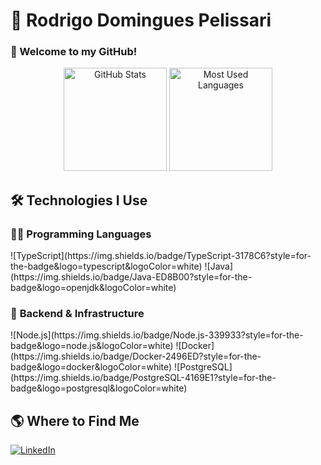 # 🚀 **Rodrigo Domingues Pelissari**  
### 👋 Welcome to my GitHub!  

<div align="center">  
  <img src="https://github-readme-stats.vercel.app/api?username=Rodrigo-Pelissari&show_icons=true&theme=merko" height="165" alt="GitHub Stats">  
  <img src="https://github-readme-stats.vercel.app/api/top-langs/?username=Rodrigo-Pelissari&layout=compact&theme=merko" height="165" alt="Most Used Languages">  
</div>  

## 🛠 **Technologies I Use**  

### 👨‍💻 **Programming Languages**  
<p>
![TypeScript](https://img.shields.io/badge/TypeScript-3178C6?style=for-the-badge&logo=typescript&logoColor=white)  
![Java](https://img.shields.io/badge/Java-ED8B00?style=for-the-badge&logo=openjdk&logoColor=white)
</p>

### 🚀 **Backend & Infrastructure**  
<p>
![Node.js](https://img.shields.io/badge/Node.js-339933?style=for-the-badge&logo=node.js&logoColor=white)  
![Docker](https://img.shields.io/badge/Docker-2496ED?style=for-the-badge&logo=docker&logoColor=white)  
![PostgreSQL](https://img.shields.io/badge/PostgreSQL-4169E1?style=for-the-badge&logo=postgresql&logoColor=white)
</p>

## 🌎 **Where to Find Me**  
[![LinkedIn](https://img.shields.io/badge/LinkedIn-0A66C2?style=for-the-badge&logo=linkedin&logoColor=white)](https://www.linkedin.com/in/rodrigopelissari/)
